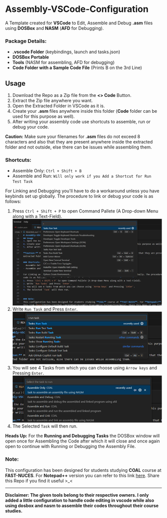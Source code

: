 # Assembly-VSCode-Configuration
A Template created for **VSCode** to Edit, Assemble and Debug **.asm** files using **DOSBox** and **NASM** (**AFD** for Debugging).

### Package Details:
- **.vscode Folder** (keybindings, launch and tasks.json)
- **DOSBox Portable**
- **Tools** (NASM for assembling, AFD for debugging)
- **Code Folder with a Sample Code File** (Prints B on the 3rd Line)

## Usage
1. Download the Repo as a Zip file from the **<> Code** Button.
2. Extract the Zip file anywhere you want.
3. Open the Extracted Folder in VSCode as it is.
4. Create your **.asm** files anywhere inside this folder (**Code** folder can be used for this purpose as well).
5. After writing your assembly code use shortcuts to assemble, run or debug your code.

**Caution:** Make sure your filenames for **.asm** files do not exceed 8 characters and also that they are present anywhere inside the extracted folder and not outside, else there can be issues while assembling them.

### Shortcuts:
- Assemble Only:      `Ctrl + Shift + B`
- Assemble and Run:   `Will only work if you Add a Shortcut for Run Test Task`

For Linking and Debugging you'll have to do a workaround unless you have keybinds set up globally. The procedure to link or debug your code is as follows:
1. Press `Ctrl + Shift + P` to open Command Pallete (A Drop-down Menu along with a Text-Field).
![Command Palette](https://github.com/KHa321Z/Assembly-VSCode-Configuration/blob/main/misc/cmd_pallete.png)
2. Write `Run Task` and Press `Enter`.
![Run Task](https://github.com/KHa321Z/Assembly-VSCode-Configuration/blob/main/misc/run_task.png)
3. You will see 4 Tasks from which you can choose using `Arrow keys` and Pressing `Enter`.
![Tasks](https://github.com/KHa321Z/Assembly-VSCode-Configuration/blob/main/misc/tasks.png)
4. The Selected `Task` will then run.

**Heads Up:** For the **Running and Debugging Tasks** the DOSBox window will open once for Assembling the Code after which it will close and once again open to continue with Running or Debugging the Assembly File.

### Note:
This configuration has been designed for students studying **COAL** course at **FAST-NUCES**. For **Notepad++** version you can refer to this link [here](https://github.com/ASD0x41/Assembly-Programming-Package/tree/main). Share this Repo if you find it useful >_<

---

**Disclaimer: The given tools belong to their respective owners. I only added a little configuration to handle code editing in vscode while also using dosbox and nasm to assemble their codes throughout their course studies.**